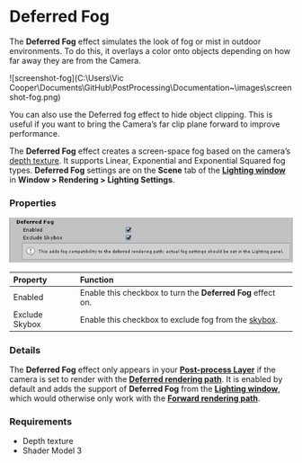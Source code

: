 # Deferred Fog

The **Deferred Fog** effect simulates the look of fog or mist in outdoor environments. To do this, it overlays a color onto objects depending on how far away they are from the Camera.

 ![screenshot-fog](C:\Users\Vic Cooper\Documents\GitHub\PostProcessing\Documentation~\images\screenshot-fog.png)

You can also use the Deferred fog effect to hide object clipping. This is useful if you want to bring the Camera’s far clip plane forward to improve performance.

The **Deferred Fog** effect creates a screen-space fog based on the camera’s [depth texture](https://docs.unity3d.com/Manual/SL-DepthTextures.html). It supports Linear, Exponential and Exponential Squared fog types. **Deferred Fog** settings are on the **Scene** tab of the [**Lighting window**](https://docs.unity3d.com/Manual/lighting-window.html) in **Window > Rendering > Lighting Settings**.

### Properties

![](images/deferredfog.png)

| Property       | Function                          |
| :-------------- | :--------------------------------- |
| Enabled        | Enable this checkbox to turn the **Deferred Fog** effect on.|
| Exclude Skybox | Enable this checkbox to exclude fog from the [skybox](https://docs.unity3d.com/Manual/class-Skybox.html). |

### Details

The **Deferred Fog** effect only appears in your [**Post-process Layer**](https://docs.unity3d.com/Assets/PostProcessing-2/@latest?subfolder=/manual/Quick-start.html#post-process-layer) if the camera is set to render with the [**Deferred rendering path**](https://docs.unity3d.com/Manual/RenderTech-DeferredShading.html). It is enabled by default and adds the support of **Deferred Fog** from the [**Lighting window**](https://docs.unity3d.com/Manual/lighting-window.html), which would otherwise only work with the [**Forward rendering path**](https://docs.unity3d.com/Manual/RenderTech-ForwardRendering.html).

### Requirements

- Depth texture
- Shader Model 3

